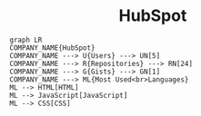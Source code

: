 <h1 align="center">HubSpot</h1>

```mermaid
graph LR
COMPANY_NAME{HubSpot}
COMPANY_NAME ---> U{Users} ---> UN[5]
COMPANY_NAME ---> R{Repositories} ---> RN[24]
COMPANY_NAME ---> G{Gists} ---> GN[1]
COMPANY_NAME ---> ML{Most Used<br>Languages}
ML --> HTML[HTML]
ML --> JavaScript[JavaScript]
ML --> CSS[CSS]
```
